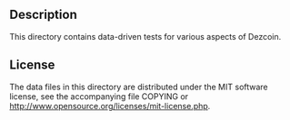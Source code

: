 Description
------------

This directory contains data-driven tests for various aspects of Dezcoin.

License
--------

The data files in this directory are distributed under the MIT software
license, see the accompanying file COPYING or
http://www.opensource.org/licenses/mit-license.php.

